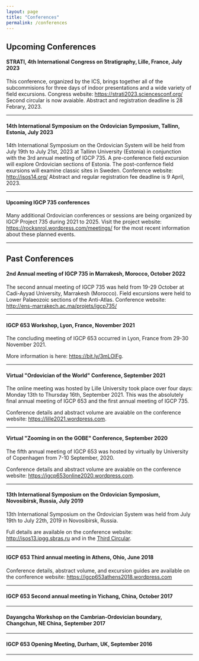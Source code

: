 ```yaml
---
layout: page
title: "Conferences"
permalink: /conferences
---
```

## Upcoming Conferences

#### STRATI, 4th International Congress on Stratigraphy, Lille, France, July 2023

This conference, organized by the ICS, brings together all of the subcommisions for three days of indoor presentations and a wide variety of field excursions. Congress website: <https://strati2023.sciencesconf.org/> Second circular is now avaiable. Abstract and registration deadline is 28 Febrary, 2023.

---

#### 14th International Symposium on the Ordovician Symposium, Tallinn, Estonia, July 2023

14th International Symposium on the Ordovician System will be held from July 19th to July 21st, 2023 at Tallinn University (Estonia) in conjunction with the 3rd annual meeting of IGCP 735. A pre-conference field excursion will explore Ordovician sections of Estonia. The post-confernce field exursions will examine classic sites in Sweden. Conference website: <http://isos14.org/>  Abstract and regular registration fee deadline is 9 April, 2023.

---

#### Upcoming IGCP 735 conferences

Many additional Ordovician conferences or sessions are being organized by IGCP Project 735 during 2021 to 2025.  Visit the project website: <https://rocksnrol.wordpress.com/meetings/> for the most recent information about these planned events.

---

## Past Conferences

#### 2nd Annual meeting of IGCP 735 in Marrakesh, Morocco, October 2022

The second annual meeting of IGCP 735 was held from 19-29 October at Cadi-Ayyad University, Marrakesh (Morocco). Field excursions were held to Lower Palaeozoic sections of the Anti-Atlas. Conference website: <http://ens-marrakech.ac.ma/projets/igcp735/>

---

#### IGCP 653 Workshop, Lyon, France, November 2021

The concluding meeting of IGCP 653 occurred in Lyon, France from 29-30 November 2021. 

More information is here: <https://bit.ly/3mLOlFg>.

---

#### Virtual "Ordovician of the World" Conference, September 2021

The online meeting was hosted by Lille University took place over four days: Monday 13th to Thursday 16th, September 2021. This was the absolutely final annual meeting of IGCP 653 and the first annual meeting of IGCP 735.

Conference details and abstract volume are avaiable on the conference website: <https://lille2021.wordpress.com>.

---

#### Virtual "Zooming in on the GOBE" Conference, September 2020

The fifth annual meeting of IGCP 653 was hosted by virtually by University of Copenhagen from 7-10 September, 2020. 

Conference details and abstract volume are avaiable on the conference website: <https://igcp653online2020.wordpress.com>.

---

#### 13th International Symposium on the Ordovician Symposium, Novosibirsk, Russia, July 2019

13th International Symposium on the Ordovician System was held from July 19th to July 22th, 2019 in Novosibirsk, Russia.

Full details are available on the conference website: <http://isos13.ipgg.sbras.ru> and in the [Third Circular](files/ISOS13-3circular.pdf).

---

#### IGCP 653 Third annual meeting in Athens, Ohio, June 2018

Conference details, abstract volume, and excursion guides are available on the conference website: <https://igcp653athens2018.wordpress.com> 

---

#### IGCP 653 Second annual meeting in Yichang, China, October 2017

---

#### Dayangcha Workshop on the Cambrian-Ordovician boundary, Changchun, NE China, September 2017 

---

#### IGCP 653 Opening Meeting, Durham, UK, September 2016 

---

